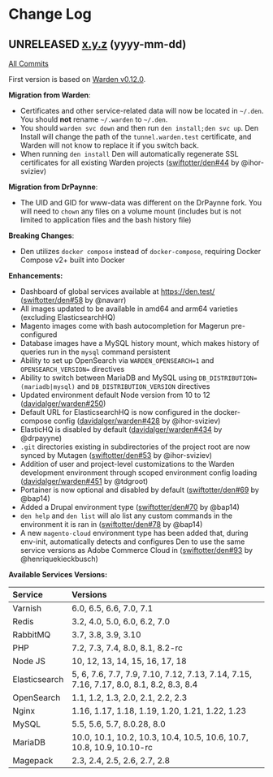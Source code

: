 # Change Log

## UNRELEASED [x.y.z](https://github.com/swiftotter/den/tree/x.y.z) (yyyy-mm-dd)
[All Commits](https://github.com/swiftotter/den/compare/a829648..main)

First version is based on [Warden v0.12.0](https://github.com/davidalger/warden).

**Migration from Warden**:
* Certificates and other service-related data will now be located in `~/.den`.  You should **not** rename `~/.warden` to `~/.den`.
* You should `warden svc down` and then run `den install;den svc up`. Den Install will change the path of the `tunnel.warden.test` certificate, and Warden will not know to replace it if you switch back.
* When running `den install` Den will automatically regenerate SSL certificates for all existing Warden projects ([swiftotter/den#44](https://github.com/swiftotter/den/pull/44) by @ihor-sviziev) 

**Migration from DrPaynne**:
* The UID and GID for www-data was different on the DrPaynne fork.  You will need to `chown` any files on a volume mount (includes but is not limited to application files and the bash history file)

**Breaking Changes**:
* Den utilizes `docker compose` instead of `docker-compose`, requiring Docker Compose v2+ built into Docker

**Enhancements:**

* Dashboard of global services available at https://den.test/ ([swiftotter/den#58](https://github.com/swiftotter/den/pull/58) by @navarr)
* All images updated to be available in amd64 and arm64 varieties (excluding ElasticsearchHQ)
* Magento images come with bash autocompletion for Magerun pre-configured
* Database images have a MySQL history mount, which makes history of queries run in the `mysql` command persistent
* Ability to set up OpenSearch via `WARDEN_OPENSEARCH=1` and `OPENSEARCH_VERSION=` directives
* Ability to switch between MariaDB and MySQL using `DB_DISTRIBUTION=(mariadb|mysql)` and `DB_DISTRIBUTION_VERSION` directives
* Updated environment default Node version from 10 to 12 ([davidalger/warden#250](https://github.com/davidalger/warden/issues/250))
* Default URL for ElasticsearchHQ is now configured in the docker-compose config ([davidalger/warden#428](https://github.com/davidalger/warden/pull/428) by @ihor-sviziev)
* ElasticHQ is disabled by default ([davidalger/warden#434](https://github.com/davidalger/warden/pull/434) by @drpayyne)
* `.git` directories existing in subdirectories of the project root are now synced by Mutagen ([swiftotter/den#53](https://github.com/swiftotter/den/pull/53) by @ihor-sviziev)
* Addition of user and project-level customizations to the Warden development environment through scoped environment config loading ([davidalger/warden#451](https://github.com/davidalger/warden/pull/451) by @tdgroot)
* Portainer is now optional and disabled by default ([swiftotter/den#69](https://github.com/swiftotter/den/pull/69) by @bap14)
* Added a Drupal environment type ([swiftotter/den#70](https://github.com/swiftotter/den/pull/70) by @bap14)
* `den help` and `den list` will alo list any custom commands in the environment it is ran in ([swiftotter/den#78](https://github.com/swiftotter/den/pull/78) by @bap14)
* A new `magento-cloud` environment type has been added that, during env-init, automatically detects and configures Den to use the same service versions as Adobe Commerce Cloud in ([swiftotter/den#93](https://github.com/swiftotter/den/pull/93) by @henriquekieckbusch)

**Available Services Versions:**

|Service|Versions|
|:--|:--|
| Varnish | 6.0, 6.5, 6.6, 7.0, 7.1 |
| Redis | 3.2, 4.0, 5.0, 6.0, 6.2, 7.0 |
| RabbitMQ | 3.7, 3.8, 3.9, 3.10 |
| PHP | 7.2, 7.3, 7.4, 8.0, 8.1, 8.2-rc |
| Node JS | 10, 12, 13, 14, 15, 16, 17, 18 |
| Elasticsearch | 5, 6, 7.6, 7.7, 7.9, 7.10, 7.12, 7.13, 7.14, 7.15, 7.16, 7.17, 8.0, 8.1, 8.2, 8.3, 8.4 |
| OpenSearch | 1.1, 1.2, 1.3, 2.0, 2.1, 2.2, 2.3 |
| Nginx | 1.16, 1.17, 1.18, 1.19, 1.20, 1.21, 1.22, 1.23 |
| MySQL | 5.5, 5.6, 5.7, 8.0.28, 8.0 |
| MariaDB | 10.0, 10.1, 10.2, 10.3, 10.4, 10.5, 10.6, 10.7, 10.8, 10.9, 10.10-rc |
| Magepack | 2.3, 2.4, 2.5, 2.6, 2.7, 2.8 |
